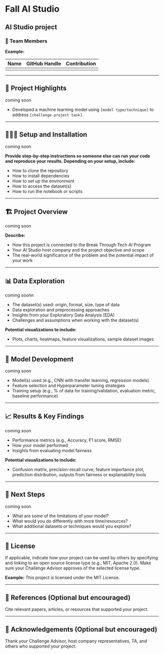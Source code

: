 # Fall AI Studio

AI Studio project
---

### 👥 **Team Members**

**Example:**

| Name             | GitHub Handle | Contribution                                                             |
|------------------|---------------|--------------------------------------------------------------------------|
|     |  |             |

---

## 🎯 **Project Highlights**
coming soon

- Developed a machine learning model using `[model type/technique]` to address `[challenge project task]`.

---

## 👩🏽‍💻 **Setup and Installation**
coming soon 

**Provide step-by-step instructions so someone else can run your code and reproduce your results. Depending on your setup, include:**

* How to clone the repository
* How to install dependencies
* How to set up the environment
* How to access the dataset(s)
* How to run the notebook or scripts

---

## 🏗️ **Project Overview**
coming soon

**Describe:**

- How this project is connected to the Break Through Tech AI Program
- Your AI Studio host company and the project objective and scope
- The real-world significance of the problem and the potential impact of your work

---

## 📊 **Data Exploration**
coming soonn

* The dataset(s) used: origin, format, size, type of data
* Data exploration and preprocessing approaches
* Insights from your Exploratory Data Analysis (EDA)
* Challenges and assumptions when working with the dataset(s)

**Potential visualizations to include:**

* Plots, charts, heatmaps, feature visualizations, sample dataset images

---

## 🧠 **Model Development**

coming soon

* Model(s) used (e.g., CNN with transfer learning, regression models)
* Feature selection and Hyperparameter tuning strategies
* Training setup (e.g., % of data for training/validation, evaluation metric, baseline performance)


---

## 📈 **Results & Key Findings**
coming soon 

* Performance metrics (e.g., Accuracy, F1 score, RMSE)
* How your model performed
* Insights from evaluating model fairness

**Potential visualizations to include:**

* Confusion matrix, precision-recall curve, feature importance plot, prediction distribution, outputs from fairness or explainability tools

---

## 🚀 **Next Steps**

coming soon

* What are some of the limitations of your model?
* What would you do differently with more time/resources?
* What additional datasets or techniques would you explore?

---

## 📝 **License**

If applicable, indicate how your project can be used by others by specifying and linking to an open source license type (e.g., MIT, Apache 2.0). Make sure your Challenge Advisor approves of the selected license type.

**Example:**
This project is licensed under the MIT License.

---

## 📄 **References** (Optional but encouraged)

Cite relevant papers, articles, or resources that supported your project.

---

## 🙏 **Acknowledgements** (Optional but encouraged)

Thank your Challenge Advisor, host company representatives, TA, and others who supported your project.
